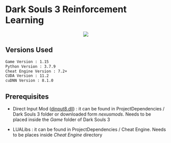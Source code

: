# Dark Souls 3 Reinforcement Learning

<p align="center">
    <img src="https://media.giphy.com/media/AQRapWCgC7dThyVEYb/giphy.gif?cid=ecf05e47rfuraz6a8qrdj699iful84auuxrsjgzwc8k1tvcb&rid=giphy.gif&ct=g">
</p>

## Versions Used

```bash
Game Version : 1.15
Python Version : 3.7.9
Cheat Engine Version : 7.2+
CUDA Version : 11.2
cuDNN Version : 8.1.0
```

## Prerequisites

- Direct Input Mod ([dinput8.dll](https://www.nexusmods.com/darksouls3/mods/332?tab=files))
: it can be found in ProjectDependencies / Dark Souls 3 folder or downloaded form *nexusmods*. Needs to be placed inside the *Game* folder of Dark Souls 3

- LUALibs
: it can be found in ProjectDependencies / Cheat Engine. Needs to be places inside *Cheat Engine* directory

